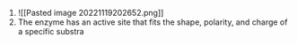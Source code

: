 1. ![[Pasted image 20221119202652.png]]
2. The enzyme has an active site that fits the shape, polarity, and charge of a specific substra